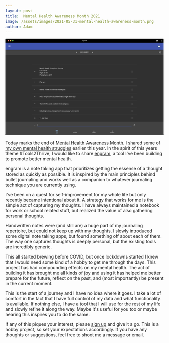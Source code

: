 ```yaml
---
layout: post
title:  Mental Health Awareness Month 2021
image: /assets/images/2021-05-31-mental-health-awareness-month.png
author: Adam
---
```


![Today's engram](/assets/images/2021-05-31-mental-health-awareness-month.png)

Today marks the end of [Mental Health Awareness Month](https://en.wikipedia.org/wiki/Mental_Health_Awareness_Month).  I shared some of [my own mental health struggles](/personal/2021-bell-lets-talk-day) earlier this year.  In the spirit of this years theme #Tools2Thrive, I would like to share [engram](https://engramhq.xyz?utm_medium=blog), a tool I've been building to promote better mental health.

<!--more-->

engram is a note taking app that prioritizes getting the essense of a thought stored as quickly as possible. It is inspired by the main principles behind bullet journaling and works well as a companion to whatever journaling technique you are currently using.

I've been on a quest for self-improvement for my whole life but only recently became intentional about it. A strategy that works for me is the simple act of capturing my thoughts. I have always maintained a notebook for work or school related stuff, but realized the value of also gathering personal thoughts.

Handwritten notes were (and still are) a huge part of my journaling repertoire, but could not keep up with my thoughts. I slowly introduced some digital note taking apps, but found something off about each of them. The way one captures thoughts is deeply personal, but the existing tools are incredibly generic.

This all started brewing before COVID, but once lockdowns started I knew that I would need some kind of a hobby to get me through the days. This project has had compounding effects on my mental health.  The act of building it has brought me all kinds of joy and using it has helped me better prepare for the future, reflect on the past, and (most importantly) be present in the current moment.

This is the start of a journey and I have no idea where it goes. I take a lot of comfort in the fact that I have full control of my data and what functionality is available.  If nothing else, I have a tool that I will use for the rest of my life and slowly refine it along the way. Maybe it's useful for you too or maybe hearing this inspires you to do the same.  

If any of this piques your interest, please [sign up](https://engram.xyzdigital.com/signup?utm_medium=blog) and give it a go. This is a hobby project, so set your expectations accordingly. If you have any thoughts or suggestions, feel free to shoot me a message or email.
